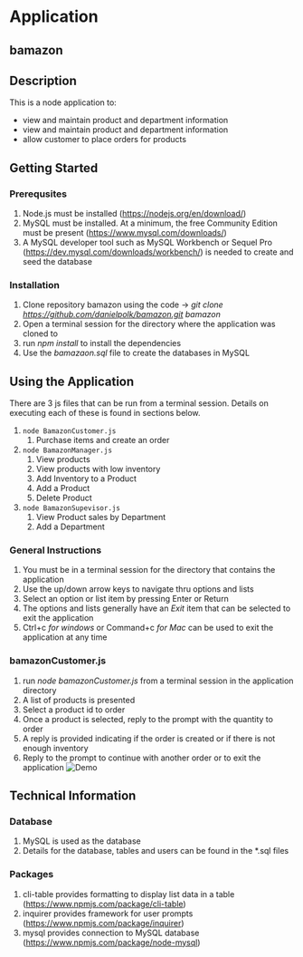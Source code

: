 # Application

## bamazon

## Description

This is a node application to:
* view and maintain product and department information
* view and maintain product and department information
* allow customer to place orders for products

## Getting Started

### Prerequsites

1. Node.js must be installed (https://nodejs.org/en/download/)
1. MySQL must be installed. At a minimum, the free Community Edition must be present (https://www.mysql.com/downloads/) 
1. A MySQL developer tool such as MySQL Workbench or Sequel Pro (https://dev.mysql.com/downloads/workbench/) is needed to create and seed the database

### Installation

1. Clone repository bamazon using the code -> _git clone https://github.com/danielpolk/bamazon.git bamazon_
1. Open a terminal session for the directory where the application was cloned to
1. run *npm install* to install the dependencies
1. Use the *bamazaon.sql* file to create the databases in MySQL

## Using the Application

There are 3 js files that can be run from a terminal session. Details on executing each of these is found in sections below.

1. `node BamazonCustomer.js`
    1. Purchase items and create an order
1. `node BamazonManager.js`
    1. View products
    1. View products with low inventory
    1. Add Inventory to a Product
    1. Add a Product
    1. Delete Product
1. `node BamazonSupevisor.js`
    1. View Product sales by Department
    1. Add a Department

### General Instructions

1. You must be in a terminal session for the directory that contains the application
1. Use the up/down arrow keys to navigate thru options and lists
1. Select an option or list item by pressing Enter or Return
1. The options and lists generally have an _Exit_ item that can be selected to exit the application
1. Ctrl+c _for windows_ or Command+c _for Mac_ can be used to exit the application at any time

### bamazonCustomer.js

1. run _node bamazonCustomer.js_ from a terminal session in the application directory
1. A list of products is presented
1. Select a product id to order
1. Once a product is selected, reply to the prompt with the quantity to order
1. A reply is provided indicating if the order is created or if there is not enough inventory
1. Reply to the prompt to continue with another order or to exit the application
![Demo](/images/Customer.gif)

## Technical Information

### Database
1. MySQL is used as the database
2. Details for the database, tables and users can be found in the *.sql files

### Packages
1. cli-table    provides formatting to display list data in a table (https://www.npmjs.com/package/cli-table)
1. inquirer     provides framework for user prompts (https://www.npmjs.com/package/inquirer)
1. mysql        provides connection to MySQL database (https://www.npmjs.com/package/node-mysql)
